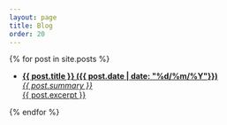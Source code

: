 ```yaml
---
layout: page
title: Blog
order: 20
---
```


{% for post in site.posts %}
<ul>
<li class="style{{ forloop.index | plus:1 }}">
<a href="{{ post.url | prepend:site.baseurl | prepend:site.url }}">
<strong>{{ post.title }} ({{ post.date | date: "%d/%m/%Y"}})</strong><br/>
<em>{{ post.summary }}</em>
<br/>{{ post.excerpt }}
</a>
</li>
</ul>
{% endfor %}

